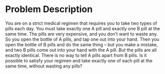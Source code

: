 # Problem Description

You are on a strict medical regimen that requires you to take two types of pills each day. You must take exactly one A pill and exactly one B pill at the same time. The pills are very expensive, and you don’t want to waste any. So you open the bottle of A pills, and tap one out into your hand. Then you open the bottle of B pills and do the same thing – but you make a mistake, and two B pills come out into your hand with the A pill. But the pills are all exactly identical. There is no way to tell A pills apart from B pills. Is it possible to satisfy your regimen and take exactly one of each pill at the same time, without wasting any pills?

